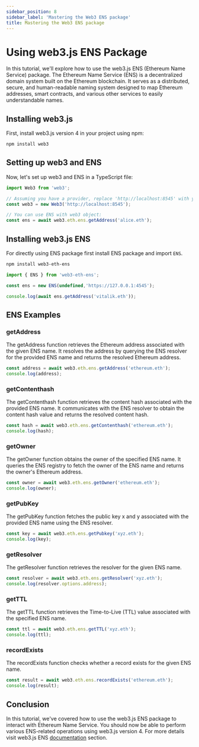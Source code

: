 ```yaml
---
sidebar_position: 8
sidebar_label: 'Mastering the Web3 ENS package'
title: Mastering the Web3 ENS package
---
```


# Using web3.js ENS Package

In this tutorial, we'll explore how to use the web3.js ENS (Ethereum Name Service) package. The Ethereum Name Service (ENS) is a decentralized domain system built on the Ethereum blockchain. It serves as a distributed, secure, and human-readable naming system designed to map Ethereum addresses, smart contracts, and various other services to easily understandable names. 

## Installing web3.js

First, install web3.js version 4 in your project using npm:

```bash
npm install web3
```

## Setting up web3 and ENS

Now, let's set up web3 and ENS in a TypeScript file:

```typescript
import Web3 from 'web3';

// Assuming you have a provider, replace 'http://localhost:8545' with your Web3 provider
const web3 = new Web3('http://localhost:8545');

// You can use ENS with web3 object:
const ens = await web3.eth.ens.getAddress('alice.eth');

```

## Installing web3.js ENS

For directly using ENS package first install ENS package and import `ENS`.

```bash
npm install web3-eth-ens
```

```typescript
import { ENS } from 'web3-eth-ens';

const ens = new ENS(undefined,'https://127.0.0.1:4545');

console.log(await ens.getAddress('vitalik.eth'));

```

## ENS Examples

### getAddress

The getAddress function retrieves the Ethereum address associated with the given ENS name. It resolves the address by querying the ENS resolver for the provided ENS name and returns the resolved Ethereum address.

```typescript
const address = await web3.eth.ens.getAddress('ethereum.eth');
console.log(address);
```

### getContenthash

The getContenthash function retrieves the content hash associated with the provided ENS name. It communicates with the ENS resolver to obtain the content hash value and returns the resolved content hash.

```typescript
const hash = await web3.eth.ens.getContenthash('ethereum.eth');
console.log(hash);
```

### getOwner

The getOwner function obtains the owner of the specified ENS name. It queries the ENS registry to fetch the owner of the ENS name and returns the owner's Ethereum address.

```typescript
const owner = await web3.eth.ens.getOwner('ethereum.eth');
console.log(owner);
```

### getPubKey

The getPubKey function fetches the public key x and y associated with the provided ENS name using the ENS resolver.

```typescript
const key = await web3.eth.ens.getPubkey('xyz.eth');
console.log(key);
```

### getResolver

The getResolver function retrieves the resolver for the given ENS name.

```typescript
const resolver = await web3.eth.ens.getResolver('xyz.eth');
console.log(resolver.options.address);
```

### getTTL

The getTTL function retrieves the Time-to-Live (TTL) value associated with the specified ENS name.

```typescript
const ttl = await web3.eth.ens.getTTL('xyz.eth');
console.log(ttl);
```

### recordExists

The recordExists function checks whether a record exists for the given ENS name.

```typescript
const result = await web3.eth.ens.recordExists('ethereum.eth');
console.log(result);
```

## Conclusion

In this tutorial, we've covered how to use the web3.js ENS package to interact with Ethereum Name Service. You should now be able to perform various ENS-related operations using web3.js version 4. For more details visit web3.js ENS [documentation](/libdocs/ENS) section.